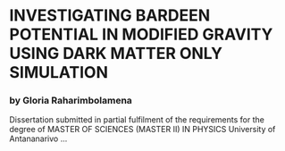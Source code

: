 # INVESTIGATING BARDEEN POTENTIAL IN MODIFIED GRAVITY USING DARK MATTER ONLY SIMULATION
### by Gloria Raharimbolamena
Dissertation submitted in partial fulfilment of the requirements for the degree of MASTER OF SCIENCES (MASTER II) IN PHYSICS
University of Antananarivo
...
